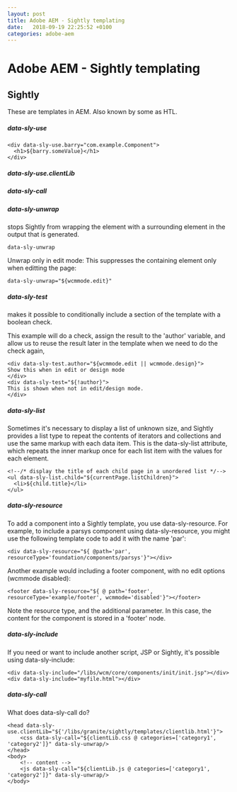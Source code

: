 ```yaml
---
layout: post
title: Adobe AEM - Sightly templating
date:   2018-09-19 22:25:52 +0100
categories: adobe-aem
---
```

Adobe AEM - Sightly templating
==============================

Sightly
-------

These are templates in AEM. Also known by some as HTL.

##### data-sly-use

    <div data-sly-use.barry="com.example.Component">
      <h1>${barry.someValue}</h1>
    </div>

##### data-sly-use.clientLib

##### data-sly-call

##### data-sly-unwrap

stops Sightly from wrapping the element with a surrounding element in
the output that is generated.

    data-sly-unwrap

Unwrap only in edit mode: This suppresses the containing element only
when editting the page:

    data-sly-unwrap="${wcmmode.edit}"

##### data-sly-test

makes it possible to conditionally include a section of the template
with a boolean check.

This example will do a check, assign the result to the 'author'
variable, and allow us to reuse the result later in the template when we
need to do the check again,

    <div data-sly-test.author="${wcmmode.edit || wcmmode.design}">
    Show this when in edit or design mode
    </div>
    <div data-sly-test="${!author}">
    This is shown when not in edit/design mode.
    </div>

##### data-sly-list

Sometimes it's necessary to display a list of unknown size, and Sightly
provides a list type to repeat the contents of iterators and collections
and use the same markup with each data item. This is the data-sly-list
attribute, which repeats the inner markup once for each list item with
the values for each element.

    <!--/* display the title of each child page in a unordered list */-->
    <ul data-sly-list.child="${currentPage.listChildren}">
      <li>${child.title}</li>
    </ul>

##### data-sly-resource

To add a component into a Sightly template, you use data-sly-resource.
For example, to include a parsys component using data-sly-resource, you
might use the following template code to add it with the name 'par':

    <div data-sly-resource="${ @path='par', resourceType='foundation/components/parsys'}"></div>

Another example would including a footer component, with no edit options
(wcmmode disabled):

    <footer data-sly-resource="${ @ path='footer', resourceType='example/footer', wcmmode='disabled'}"></footer>

Note the resource type, and the additional parameter. In this case, the
content for the component is stored in a 'footer' node.

##### data-sly-include

If you need or want to include another script, JSP or Sightly, it's
possible using data-sly-include:

    <div data-sly-include="/libs/wcm/core/components/init/init.jsp"></div>
    <div data-sly-include="myfile.html"></div>

##### data-sly-call

What does data-sly-call do?

    <head data-sly-use.clientLib="${'/libs/granite/sightly/templates/clientlib.html'}">
        <css data-sly-call="${clientLib.css @ categories=['category1', 'category2']}" data-sly-unwrap/>
    </head>
    <body>
        <!-- content -->
        <js data-sly-call="${clientLib.js @ categories=['category1', 'category2']}" data-sly-unwrap/>
    </body>
